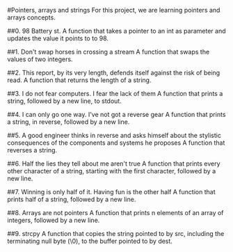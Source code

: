 #Pointers, arrays and strings
For this project, we are learning pointers and arrays concepts.

##0. 98 Battery st.
A function that takes a pointer to an int as parameter and updates the value it points to to 98.

##1. Don't swap horses in crossing a stream
A function that swaps the values of two integers.

##2. This report, by its very length, defends itself against the risk of being read.
A function that returns the length of a string.

##3. I do not fear computers. I fear the lack of them
A function that prints a string, followed by a new line, to stdout.

##4. I can only go one way. I've not got a reverse gear
A function that prints a string, in reverse, followed by a new line.

##5. A good engineer thinks in reverse and asks himself about the stylistic consequences of the components and systems he proposes
A function that reverses a string.

##6. Half the lies they tell about me aren't true
A function that prints every other character of a string, starting with the first character, followed by a new line.

##7. Winning is only half of it. Having fun is the other half
A function that prints half of a string, followed by a new line.

##8. Arrays are not pointers
A function that prints n elements of an array of integers, followed by a new line.

##9. strcpy
A function that copies the string pointed to by src, including the terminating null byte (\0), to the buffer pointed to by dest.
